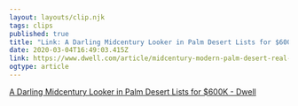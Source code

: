 ```yaml
---
layout: layouts/clip.njk 
tags: clips 
published: true 
title: "Link: A Darling Midcentury Looker in Palm Desert Lists for $600K - Dwell" 
date: 2020-03-04T16:49:03.415Z 
link: https://www.dwell.com/article/midcentury-modern-palm-desert-real-estate-e33beaf2?utm_medium=email&utm_source=postup&utm_campaign=&list=1 
ogtype: article 
---
```

[A Darling Midcentury Looker in Palm Desert Lists for $600K - Dwell](https://www.dwell.com/article/midcentury-modern-palm-desert-real-estate-e33beaf2?utm_medium=email&utm_source=postup&utm_campaign=&list=1) 
